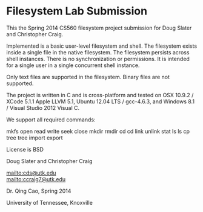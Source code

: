 Filesystem Lab Submission
===

This the Spring 2014 CS560 filesystem project submission for Doug Slater and Christopher Craig.

Implemented is a basic user-level filesystem and shell. The filesystem exists inside a single file in the native filesystem. The filesystem persists across shell instances. There is no synchronization or permissions. It is intended for a single user in a single concurrent shell instance.

Only text files are supported in the filesystem. Binary files are not supported.

The project is written in C and is cross-platform and tested on OSX 10.9.2 / XCode 5.1.1 Apple LLVM 5.1, Ubuntu 12.04 LTS / gcc-4.6.3, and Windows 8.1 / Visual Studio 2012 Visual C.

We support all required commands: 

mkfs
open <filename> <flag>
read <fd> <size>
write <fd> <size>
seek <fd> <offset>
close <fd>
mkdir <name>
rmdir <name>
cd
cd <name>
link <src> <dst>
unlink <name>
stat <name>
ls
ls <name>
cp <src> <dst>
tree
tree <name>
import <src> <dst>
export <src> <dst>

License is BSD

Doug Slater and Christopher Craig

<a href="mailto:cds@utk.edu">mailto:cds@utk.edu</a><br>
<a href="mailto:ccraig7@utk.edu">mailto:ccraig7@utk.edu</a>

Dr. Qing Cao, Spring 2014

University of Tennessee, Knoxville
